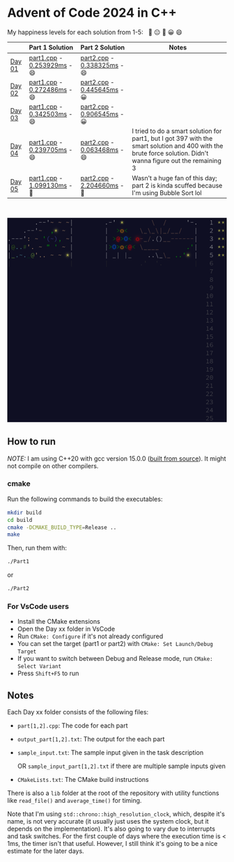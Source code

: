 # Advent of Code 2024 in C++

My happiness levels for each solution from 1-5: &nbsp; 🤨 😐 🙂 😀 😄

|                                               | Part 1 Solution                                                                | Part 2 Solution                                                               | Notes                                                                                                                                                          |
|:----------------------------------------------|:-------------------------------------------------------------------------------|:------------------------------------------------------------------------------|----------------------------------------------------------------------------------------------------------------------------------------------------------------|
| [Day 01](https://adventofcode.com/2024/day/1) | [part1.cpp](Day%2001/part1.cpp) - [0.253929ms](Day%2001/output_part1.txt) - 😄 | [part2.cpp](Day%2001/part2.cpp) - [0.338325ms](Day%2001/output_part2.txt) - 😄 |                                                                                                                                                                |
| [Day 02](https://adventofcode.com/2024/day/2) | [part1.cpp](Day%2002/part1.cpp) - [0.272486ms](Day%2002/output_part1.txt) - 😄 | [part2.cpp](Day%2002/part2.cpp) - [0.445645ms](Day%2002/output_part2.txt) - 😀 |                                                                                                                                                                |
| [Day 03](https://adventofcode.com/2024/day/3) | [part1.cpp](Day%2003/part1.cpp) - [0.342503ms](Day%2003/output_part1.txt) - 😄 | [part2.cpp](Day%2003/part2.cpp) - [0.906545ms](Day%2003/output_part2.txt) - 😀 |                                                                                                                                                                |
| [Day 04](https://adventofcode.com/2024/day/4) | [part1.cpp](Day%2004/part1.cpp) - [0.239705ms](Day%2004/output_part1.txt) - 😄 | [part2.cpp](Day%2004/part2.cpp) - [0.063468ms](Day%2004/output_part2.txt) - 😄 | I tried to do a smart solution for part1, but I got 397 with the smart solution and 400 with the brute force solution. Didn't wanna figure out the remaining 3 |
| [Day 05](https://adventofcode.com/2024/day/5) | [part1.cpp](Day%2005/part1.cpp) - [1.099130ms](Day%2005/output_part1.txt) - 🙂 | [part2.cpp](Day%2005/part2.cpp) - [2.204660ms](Day%2005/output_part2.txt) - 🙂 | Wasn't a huge fan of this day; part 2 is kinda scuffed because I'm using Bubble Sort lol                                                                       |

&nbsp;

![Advent of Code 2024 Art](art5.png)

## How to run

*NOTE:* I am using C++20 with gcc version 15.0.0 ([built from source](https://gcc.gnu.org/install/index.html)). It might not compile on other compilers.

### cmake

Run the following commands to build the executables:

```bash
mkdir build
cd build
cmake -DCMAKE_BUILD_TYPE=Release ..
make
```

Then, run them with:

```bash
./Part1
```

or

```bash
./Part2
```

### For VsCode users

- Install the CMake extensions
- Open the Day xx folder in VsCode
- Run `CMake: Configure` if it's not already configured
- You can set the target (part1 or part2) with `CMake: Set Launch/Debug Target`
- If you want to switch between Debug and Release mode, run `CMake: Select Variant`
- Press `Shift+F5` to run

## Notes

Each Day xx folder consists of the following files:
- `part[1,2].cpp`: The code for each part
- `output_part[1,2].txt`: The output for the each part
- `sample_input.txt`: The sample input given in the task description

  OR `sample_input_part[1,2].txt` if there are multiple sample inputs given
  
- `CMakeLists.txt`: The CMake build instructions

There is also a `lib` folder at the root of the repository with utility functions like `read_file()` and `average_time()` for timing.

Note that I'm using `std::chrono::high_resolution_clock`, which, despite it's name, is not very accurate (it usually just uses the system clock, but it depends on the implementation).
It's also going to vary due to interrupts and task switches.
For the first couple of days where the execution time is < 1ms, the timer isn't that useful. However, I still think it's going to be a nice estimate for the later days.
